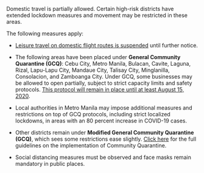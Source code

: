 Domestic travel is partially allowed. Certain high-risk districts have extended lockdown measures and movement may be restricted in these areas.

The following measures apply:

- [Leisure travel on domestic flight routes is suspended](https://www.philippineairlines.com/en/ph/home/covid-19/reentryflights) until further notice.

- The following areas have been placed under **General Community Quarantine (GCQ)**: Cebu City, Metro Manila, Bulacan, Cavite, Laguna, Rizal, Lapu-Lapu City, Mandaue City, Talisay City, Minglanilla, Consolacion, and Zamboanga City. Under GCQ, some businesses may be allowed to open partially, subject to strict capacity limits and safety protocols. [This protocol will remain in place until at least August 15, 2020](https://www.garda.com/crisis24/news-alerts/365151/philippines-authorities-extend-restrictions-in-manila-and-other-areas-until-august-15-update-30).
- Local authorities in Metro Manila may impose additional measures and restrictions on top of GCQ protocols, including strict localized lockdowns, in areas with an 80 percent increase in COVID-19 cases.
- Other districts remain under **Modified General Community Quarantine (GCQ)**, which sees some restrictions ease slightly. [Click here](https://www.officialgazette.gov.ph/2020/07/02/omnibus-guidelines-on-the-implementation-of-community-quarantine-in-the-philippines-with-amendments-as-of-july-2-2020/) for the full guidelines on the implementation of Community Quarantine.
- Social distancing measures must be observed and face masks remain mandatory in public places.

